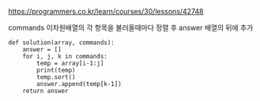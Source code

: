https://programmers.co.kr/learn/courses/30/lessons/42748

commands 이차원배열의 각 항목을 불러올때마다 정렬 후 answer 배열의 뒤에 추가

```
def solution(array, commands):
    answer = []
    for i, j, k in commands:    
        temp = array[i-1:j]
        print(temp)
        temp.sort()
        answer.append(temp[k-1])
    return answer
```
